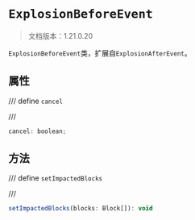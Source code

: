 # `ExplosionBeforeEvent`

> 文档版本：1.21.0.20

`ExplosionBeforeEvent`类，扩展自`ExplosionAfterEvent`。

## 属性

/// define
`cancel`


///

```js
cancel: boolean;
```


## 方法

/// define
`setImpactedBlocks`


///

```js
setImpactedBlocks(blocks: Block[]): void
```

